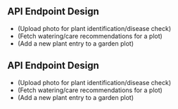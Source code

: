 ## API Endpoint Design
-  (Upload photo for plant identification/disease check)
-  (Fetch watering/care recommendations for a plot)
-  (Add a new plant entry to a garden plot)
## API Endpoint Design
-  (Upload photo for plant identification/disease check)
-  (Fetch watering/care recommendations for a plot)
-  (Add a new plant entry to a garden plot)
